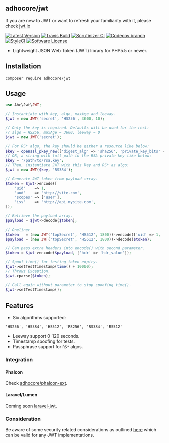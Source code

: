 ## adhocore/jwt

If you are new to JWT or want to refresh your familiarity with it, please check [jwt.io](https://jwt.io/)

[![Latest Version](https://img.shields.io/github/release/adhocore/php-jwt.svg?style=flat-square)](https://github.com/adhocore/php-jwt/releases)
[![Travis Build](https://img.shields.io/travis/adhocore/php-jwt/master.svg?style=flat-square)](https://travis-ci.org/adhocore/php-jwt?branch=master)
[![Scrutinizer CI](https://img.shields.io/scrutinizer/g/adhocore/php-jwt.svg?style=flat-square)](https://scrutinizer-ci.com/g/adhocore/php-jwt/?branch=master)
[![Codecov branch](https://img.shields.io/codecov/c/github/adhocore/php-jwt/master.svg?style=flat-square)](https://codecov.io/gh/adhocore/php-jwt)
[![StyleCI](https://styleci.io/repos/88168137/shield)](https://styleci.io/repos/88168137)
[![Software License](https://img.shields.io/badge/license-MIT-brightgreen.svg?style=flat-square)](LICENSE)


- Lightweight JSON Web Token (JWT) library for PHP5.5 or newer.

## Installation
```
composer require adhocore/jwt
```

## Usage
```php
use Ahc\Jwt\JWT;

// Instantiate with key, algo, maxAge and leeway.
$jwt = new JWT('secret', 'HS256', 3600, 10);

// Only the key is required. Defaults will be used for the rest:
// algo = HS256, maxAge = 3600, leeway = 0
$jwt = new JWT('secret');

// For RS* algo, the key should be either a resource like below:
$key = openssl_pkey_new(['digest_alg' => 'sha256', 'private_key_bits' => 1024, 'private_key_type' => OPENSSL_KEYTYPE_RSA]);
// OR, a string with full path to the RSA private key like below:
$key = '/path/to/rsa.key';
// Then, instantiate JWT with this key and RS* as algo:
$jwt = new JWT($key, 'RS384');

// Generate JWT token from payload array.
$token = $jwt->encode([
    'uid'    => 1,
    'aud'    => 'http://site.com',
    'scopes' => ['user'],
    'iss'    => 'http://api.mysite.com',
]);

// Retrieve the payload array.
$payload = $jwt->decode($token);

// Oneliner.
$token   = (new JWT('topSecret', 'HS512', 1800))->encode(['uid' => 1, 'scopes' => ['user']]));
$payload = (new JWT('topSecret', 'HS512', 1800))->decode($token);

// Can pass extra headers into encode() with second parameter.
$token = $jwt->encode($payload, ['hdr' => 'hdr_value']);

// Spoof time() for testing token expiry.
$jwt->setTestTimestamp(time() + 10000);
// Throws Exception.
$jwt->parse($token);

// Call again without parameter to stop spoofing time().
$jwt->setTestTimestamp();

```

## Features

- Six algorithms supported:
```
'HS256', 'HS384', 'HS512', 'RS256', 'RS384', 'RS512'
```
- Leeway support 0-120 seconds.
- Timestamp spoofing for tests.
- Passphrase support for `RS*` algos.

### Integration

#### Phalcon

Check [adhocore/phalcon-ext](https://github.com/adhocore/phalcon-ext).

#### Laravel/Lumen

Coming soon [laravel-jwt](https://github.com/adhocore/laravel-jwt).

### Consideration

Be aware of some security related considerations as outlined [here](http://cryto.net/~joepie91/blog/2016/06/13/stop-using-jwt-for-sessions/) which can be valid for any JWT implementations.

